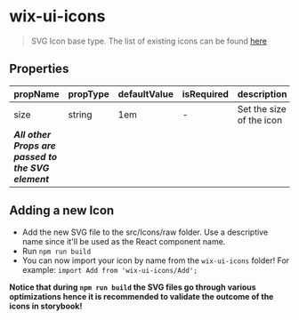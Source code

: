 # wix-ui-icons

> SVG Icon base type. The list of existing icons can be found [here]('https://wix.github.io/wix-style-react/?selectedKind=6.%20Common&selectedStory=6.5%20Icons&full=0&down=0&left=1&panelRight=0')

## Properties

| propName | propType | defaultValue | isRequired | description |
|----------|----------|--------------|------------|-------------|
| size | string | 1em | - | Set the size of the icon |
| ***All other Props are passed to the SVG element*** | | | | |

## Adding a new Icon

* Add the new SVG file to the src/Icons/raw folder. Use a descriptive name since it'll be used as the React component name.
* Run `npm run build`
* You can now import your icon by name from the `wix-ui-icons` folder! For example: `import Add from 'wix-ui-icons/Add';`

**Notice that during `npm run build` the SVG files go through various optimizations hence it is recommended to validate the outcome of the icons in storybook!**
